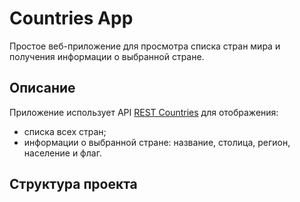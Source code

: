 # Countries App

Простое веб-приложение для просмотра списка стран мира и получения информации о выбранной стране.

## Описание

Приложение использует API [REST Countries](https://restcountries.com/) для отображения:

- списка всех стран;
- информации о выбранной стране: название, столица, регион, население и флаг.

## Структура проекта

